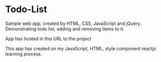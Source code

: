 # Todo-List
Sample web app, created by HTML, CSS, JavaScript and jQuery. Demonstrating todo list, adding and removing items to it.

App has hosted in this URL to the project

This app has created on my JavaScript, HTML, style component reactjs learning process.

